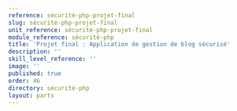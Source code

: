 ```yaml
---
reference: sécurité-php-projet-final
slug: sécurité-php-projet-final
unit_reference: sécurité-php-projet-final
module_reference: sécurité-php
title: 'Projet final : Application de gestion de blog sécurisé'
description: ''
skill_level_reference: ''
image: ''
published: true
order: 46
directory: sécurité-php
layout: parts
---
```


